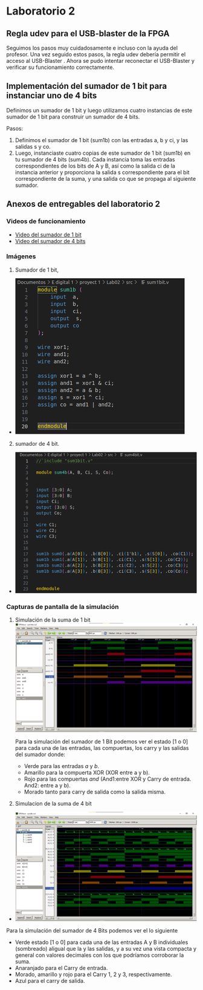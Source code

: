 # Laboratorio 2

## Regla udev para el USB-blaster de la FPGA

Seguimos los pasos muy cuidadosamente e incluso con la ayuda del profesor. Una vez seguido estos pasos, la regla udev debería permitir el acceso al USB-Blaster . Ahora se pudo intentar reconectar el USB-Blaster y verificar su funcionamiento correctamente.

## Implementación del sumador de 1 bit para instanciar uno de 4 bits

Definimos un sumador de 1 bit y luego utilizamos cuatro instancias de este sumador de 1 bit para construir un sumador de 4 bits.

Pasos:

1. Definimos el sumador de 1 bit (sum1b) con las entradas a, b y ci, y las salidas s y co.
2. Luego, instanciaste cuatro copias de este sumador de 1 bit (sum1b) en tu sumador de 4 bits (sum4b). Cada instancia toma las entradas correspondientes de los bits de A y B, así como la salida ci de la instancia anterior y proporciona la salida s correspondiente para el bit correspondiente de la suma, y una salida co que se propaga al siguiente sumador.

## Anexos de entregables del laboratorio 2

### Videos de funcionamiento

- [Video del sumador de 1 bit](https://youtu.be/z3Zq9_oTAwk)
- [Video del sumador de 4 bits](https://youtu.be/BzLvn75Jiqs)

### Imágenes

1. Sumador de 1 bit,
- ![Sumador de 1 bit](Imagenes/sum1bit.png)

2. sumador de 4 bit.
- ![Sumador de 4 bits](Imagenes/sum4bit.png)

### Capturas de pantalla de la simulación

1. Simulación de la suma de 1 bit
   ![Simulación](Imagenes/1bit_sim.png)

   Para la simulación del sumador de 1 Bit podemos ver el estado [1 o 0] para cada una de las entradas, las compuertas, los carry y las salidas del sumador donde:

   * Verde para las entradas *a* y *b*.
   * Amarillo para la compuerta XOR (XOR entre a y b).
   * Rojo para las compuertas *and* (And1:entre XOR y Carry de entrada. And2: entre a y b).
   * Morado tanto para carry de salida como la salida misma.

2. Simulacion de la suma de 4 bit
- ![Simulación](Imagenes/4bit_sim.png)

Para la simulación del sumador de 4 Bits podemos ver el lo siguiente

   * Verde estado [1 o 0] para cada una de las entradas A y B individuales (sombreado) aligual que la y las salidas, y a su vez una vista compacta y general con valores decimales con los que podríamos corroborar la suma.
   * Anaranjado para el Carry de entrada.
   * Morado, amarillo y rojo para el Carry 1, 2 y 3, respectivamente.
   * Azul para el carry de salida.

